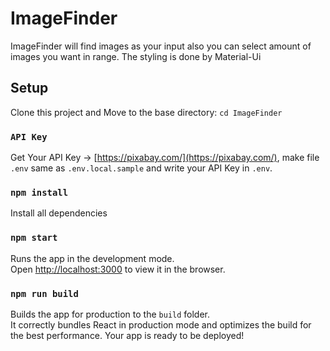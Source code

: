 # ImageFinder
ImageFinder will find images as your input also you can select amount of images you want in range. The styling is done by Material-Ui

## Setup
Clone this project and Move to the base directory: ```cd ImageFinder```

### `API Key`
Get Your API Key -> [https://pixabay.com/](https://pixabay.com/), make file ```.env``` same as ```.env.local.sample``` and write your API Key in ```.env```.

### `npm install`
Install all dependencies

### `npm start`

Runs the app in the development mode.<br />
Open [http://localhost:3000](http://localhost:3000) to view it in the browser.

### `npm run build`

Builds the app for production to the `build` folder.<br />
It correctly bundles React in production mode and optimizes the build for the best performance.
Your app is ready to be deployed!